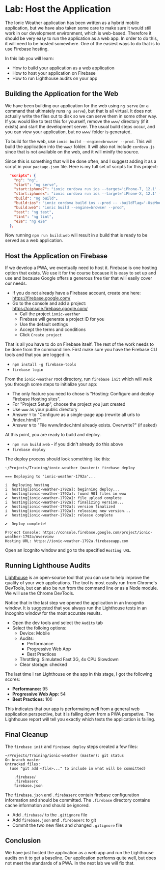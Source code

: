 # Lab: Host the Application

The Ionic Weather application has been written as a hybrid mobile application, but we have also taken some care to make sure it would still work in our development environment, which is web-based. Therefore it should be very easy to run the application as a web app. In order to do this, it will need to be hosted somewhere. One of the easiest ways to do that is to use Firebase hosting. 

In this lab you will learn: 

* How to build your application as a web application
* How to host your application on Firebase
* How to run Lighthouse audits on your app

## Building the Application for the Web

We have been building our application for the web using `ng serve` (or a command that ultimately runs `ng serve`), but that is all virtual. It does not actually write the files out to disk so we can serve them in some other way. If you would like to test this for yourself, remove the `www/` directory (if it exists) and start the development server. The usual build steps occur, and you can view your application, but no `www/` folder is generated.

To build for the web, use `ionic build --engine=browser --prod`. This will build the application into the `www/` folder. It will also not include `cordova.js` since that is not available on the web, and it will minify the source.

Since this is something that will be done often, and I suggest adding it as a script in your `package.json` file. Here is my full set of scripts for this project:


```JSON
  "scripts": {
    "ng": "ng",
    "start": "ng serve",
    "start:iphone7": "ionic cordova run ios --target='iPhone-7, 12.1' -- -buildFlag='-UseModernBuildSystem=0'",
    "start:iphonex": "ionic cordova run ios --target='iPhone-X, 12.1' -- -buildFlag='-UseModernBuildSystem=0'",
    "build": "ng build",
    "build:ios": "ionic cordova build ios --prod -- -buildFlag='-UseModernBuildSystem=0'",
    "build:web": "ionic build --engine=browser --prod",
    "test": "ng test",
    "lint": "ng lint",
    "e2e": "ng e2e"
  },
```

Now running `npm run build:web` will result in a build that is ready to be served as a web application.

## Host the Application on Firebase

If we develop a PWA, we eventually need to host it. Firebase is one hosting option that exists. We use it for the course because it is easy to set up and use and because Google offers a generous free tier that will easily cover our needs.

* If you do not already have a Firebase account, create one here: https://firebase.google.com/
* Go to the console and add a project: https://console.firebase.google.com/
   * Call the project `ionic-weather`
   * Firebase will generate a project ID for you
   * Use the default settings
   * Accept the terms and conditions
   * Click `Create project`

That is all you have to do on Firebase itself. The rest of the work needs to be done from the command line. First make sure you have the Firebase CLI tools and that you are logged in.

* `npm install -g firebase-tools`
* `firebase login`

From the `ionic-weather` root directory, run `firebase init` which will walk you through some steps to initialize your app:

* The only feature you need to chose is "Hosting: Configure and deploy Firebase Hosting sites".
* For "Project Setup", choose the project you just created
* Use `www` as your public directory
* Answer `Y` to "Configure as a single-page app (rewrite all urls to /index.html)?"
* Answer `N` to "File www/index.html already exists. Overwrite?" (if asked)

At this point, you are ready to build and deploy.

* `npm run build:web` - if you didn't already do this above
* `firebase deploy`

The deploy process should look something like this:

```
~/Projects/Training/ionic-weather (master): firebase deploy

=== Deploying to 'ionic-weather-1792a'...

i  deploying hosting
i  hosting[ionic-weather-1792a]: beginning deploy...
i  hosting[ionic-weather-1792a]: found 901 files in www
✔  hosting[ionic-weather-1792a]: file upload complete
i  hosting[ionic-weather-1792a]: finalizing version...
✔  hosting[ionic-weather-1792a]: version finalized
i  hosting[ionic-weather-1792a]: releasing new version...
✔  hosting[ionic-weather-1792a]: release complete

✔  Deploy complete!

Project Console: https://console.firebase.google.com/project/ionic-weather-1792a/overview
Hosting URL: https://ionic-weather-1792a.firebaseapp.com
```

Open an Icognito window and go to the specified `Hosting URL`.

## Running Lighthouse Audits

<a href="https://developers.google.com/web/tools/lighthouse/" target="_blank">Lighthouse</a> is an open-source tool that you can use to help improve the quality of your web applications. The tool is most easily run from Chrome's DevTools, but can also be run from the command line or as a Node module. We will use the Chrome DevTools.

Notice that in the last step we opened the application in an Incognito window. It is suggested that you always run the Lighthouse tests in an Incognito window for the most accurate results.

* Open the dev tools and select the `Audits` tab
* Select the folloing options:
   * Device: Mobile
   * Audits:
      * Performance
      * Progressive Web App
      * Best Practices
   * Throttling: Simulated Fast 3G, 4x CPU Slowdown
   * Clear storage: checked

The last time I ran Lighthouse on the app in this stage, I got the following scores:

* **Performance:** 95
* **Progressive Web App:** 54
* **Best Practices:** 100

This indicates that our app is performaing well from a general web application perspective, but it is falling down from a PWA perspetive. The Lighthouse report will tell you exactly which tests the application is failing.

## Final Cleanup

The `firebase init` and `firebase deploy` steps created a few files:

```
~/Projects/Training/ionic-weather (master): git status
On branch master
Untracked files:
  (use "git add <file>..." to include in what will be committed)

	.firebase/
	.firebaserc
	firebase.json
```

The `firebase.json` and `.firebaserc` contain firebase configuration information and should be committed. The `.firebase` directory contains cache information and should be ignored.

* Add `.firebase/` to the `.gitignore` file
* Add `firebase.json` and `.firebaserc` to git
* Commit the two new files and changed `.gitignore` file

## Conclusion

We have just hosted the application as a web app and run the Lighthouse audits on it to get a baseline. Our application performs quite well, but does not meet the standards of a PWA. In the next lab we will fix that.